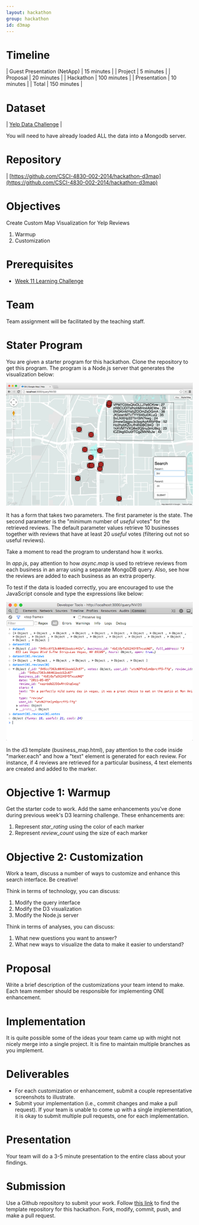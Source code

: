 ```yaml
---
layout: hackathon
group: hackathon
id: d3map
---
```


# Timeline

| Guest Presentation (NetApp) | 15 minutes |
| Project | 5 minutes |
| Proposal  | 20 minutes |
| Hackathon | 100 minutes |
| Presentation | 10 minutes |
| Total | 150 minutes |

# Dataset

| [Yelp Data Challenge](http://www.yelp.com/dataset_challenge)  |

You will need to have already loaded ALL the data into a Mongodb server.

# Repository

| [https://github.com/CSCI-4830-002-2014/hackathon-d3map](https://github.com/CSCI-4830-002-2014/hackathon-d3map) 

# Objectives

Create Custom Map Visualization for Yelp Reviews

1. Warmup
2. Customization

# Prerequisites

* [Week 11 Learning Challenge](/challenges/11)

# Team

Team assignment will be facilitated by the teaching staff.

# Stater Program

You are given a starter program for this hackathon. Clone the repository to get this program. The program is a Node.js server that generates the visualization below:

![default](default.png)

It has a form that takes two parameters. The first parameter is the state. The second parameter is the "minimum number of _useful_ votes" for the retrieved reviews. The default parameter values retrieve 10 businesses together with reviews that have at least 20 _useful_ votes (filtering out not so useful reviews).

Take a moment to read the program to understand how it works.

In _app.js_, pay attention to how _async.map_ is used to retrieve reviews from each business in an array using a separate MongoDB query. Also, see how the reviews are added to each business as an extra property.

To test if the data is loaded correctly, you are encouraged to use the JavaScript console and type the expressions like below:

![console](console.png)

In the d3 template (business_map.html), pay attention to the code inside "marker.each" and how a "text" element is generated for each review. For instance, if 4 reviews are retrieved for a particular business, 4 text elements are created and added to the marker.

# Objective 1: Warmup

Get the starter code to work. Add the same enhancements you've done during previous week's D3 learning challenge. These enhancements are:

1. Represent _star_rating_ using the color of each marker
2. Represent _review_count_ using the size of each marker

# Objective 2: Customization

Work a team, discuss a number of ways to customize and enhance this search interface. Be creative!  

Think in terms of technology, you can discuss:

1. Modify the query interface
2. Modify the D3 visualization
3. Modify the Node.js server

Think in terms of analyses, you can discuss:

1. What new questions you want to answer?
2. What new ways to visualize the data to make it easier to understand?

# Proposal

Write a brief description of the customizations your team intend to make. Each team member should be responsible for implementing ONE enhancement. 

# Implementation

It is quite possible some of the ideas your team came up with might not nicely merge into a single project. It is fine to maintain multiple branches as you implement.

# Deliverables

* For each customization or enhancement, submit a couple representative screenshots to illustrate.
* Submit your implementation (i.e., commit changes and make a pull request). If your team is unable to come up with a single implementation, it is okay to submit multiple pull requests, one for each implementation.

# Presentation

Your team will do a 3-5 minute presentation to the entire class about your findings.

# Submission

Use a Github repository to submit your work. Follow [this link](https://github.com/CSCI-4830-002-2014/hackathon-d3map) to find the template repository for this hackathon. Fork, modify, commit, push, and make a pull request.




